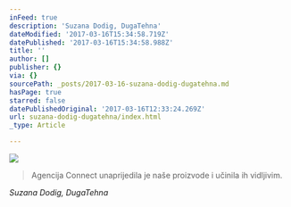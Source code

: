 ```yaml
---
inFeed: true
description: 'Suzana Dodig, DugaTehna'
dateModified: '2017-03-16T15:34:58.719Z'
datePublished: '2017-03-16T15:34:58.988Z'
title: ''
author: []
publisher: {}
via: {}
sourcePath: _posts/2017-03-16-suzana-dodig-dugatehna.md
hasPage: true
starred: false
datePublishedOriginal: '2017-03-16T12:33:24.269Z'
url: suzana-dodig-dugatehna/index.html
_type: Article

---
```

![](https://the-grid-user-content.s3-us-west-2.amazonaws.com/ed68e270-064b-49b2-bd53-0c9a900d7926.png)

> Agencija Connect unaprijedila je naše proizvode i učinila ih vidljivim.

_Suzana Dodig, DugaTehna_